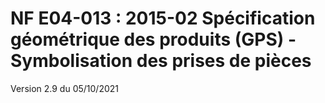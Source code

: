 # NF E04-013 : 2015-02	Spécification géométrique des produits (GPS) - Symbolisation des prises de pièces

Version 2.9 du 05/10/2021